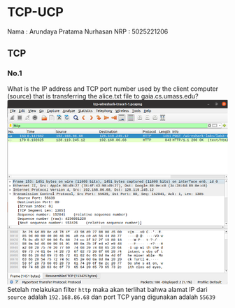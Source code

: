 # TCP-UCP

Nama : Arundaya Pratama Nurhasan
NRP  : 5025221206

## TCP
### No.1
What is the IP address and TCP port number used by the client computer (source) that is transferring the alice.txt file to gaia.cs.umass.edu?
<img src="img/tcp1.png" alt="">
<br>
Setelah melakukan filter ```http``` maka akan terlihat bahwa alamat IP dari ```source``` adalah ```192.168.86.68``` dan port TCP yang digunakan adalah ```55639```
